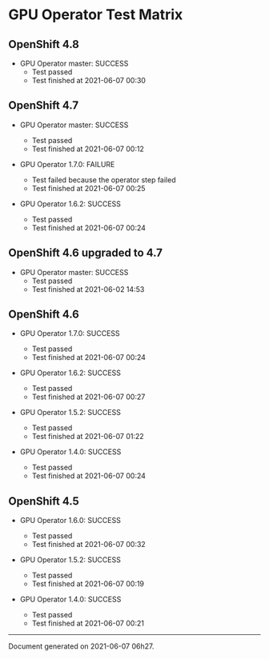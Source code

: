 
GPU Operator Test Matrix
========================

OpenShift 4.8
-------------

* GPU Operator master: SUCCESS
  - Test passed
  - Test finished at 2021-06-07 00:30

OpenShift 4.7
-------------

* GPU Operator master: SUCCESS
  - Test passed
  - Test finished at 2021-06-07 00:12

* GPU Operator 1.7.0: FAILURE
  - Test failed because the operator step failed
  - Test finished at 2021-06-07 00:25

* GPU Operator 1.6.2: SUCCESS
  - Test passed
  - Test finished at 2021-06-07 00:24

OpenShift 4.6 upgraded to 4.7
-----------------------------

* GPU Operator master: SUCCESS
  - Test passed
  - Test finished at 2021-06-02 14:53

OpenShift 4.6
-------------

* GPU Operator 1.7.0: SUCCESS
  - Test passed
  - Test finished at 2021-06-07 00:24

* GPU Operator 1.6.2: SUCCESS
  - Test passed
  - Test finished at 2021-06-07 00:27

* GPU Operator 1.5.2: SUCCESS
  - Test passed
  - Test finished at 2021-06-07 01:22

* GPU Operator 1.4.0: SUCCESS
  - Test passed
  - Test finished at 2021-06-07 00:24

OpenShift 4.5
-------------

* GPU Operator 1.6.0: SUCCESS
  - Test passed
  - Test finished at 2021-06-07 00:32

* GPU Operator 1.5.2: SUCCESS
  - Test passed
  - Test finished at 2021-06-07 00:19

* GPU Operator 1.4.0: SUCCESS
  - Test passed
  - Test finished at 2021-06-07 00:21


---
Document generated on 2021-06-07 06h27.
